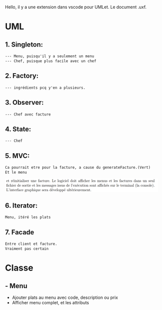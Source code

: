 Hello, il y a une extension dans vscode pour UMLet. Le document .uxf.

# UML
## 1. Singleton:
    --- Menu, puisqu'il y a seulement un menu
    --- Chef, puisque plus facile avec un chef
## 2. Factory:
    --- ingrédients pcq y'en a plusieurs.
## 3. Observer:
    --- Chef avec facture
## 4. State:
    --- Chef
## 5. MVC:
    Ca pourrait etre pour la facture, a cause du generateFacture.(Vert)
    Et le menu
![alt text](./image.png)
## 6. Iterator:
    Menu, itéré les plats
## 7. Facade
    Entre client et facture.
    Vraiment pas certain

# Classe
## - Menu
- Ajouter plats au menu avec code, description ou prix
- Afficher menu complet, et les attributs